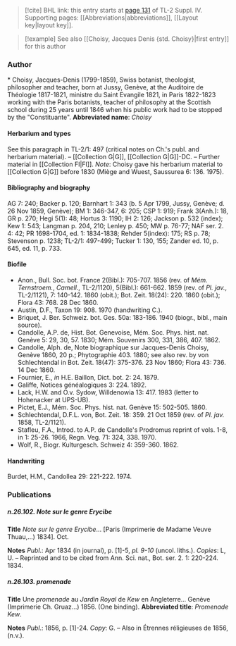 > [!cite] BHL link: this entry starts at [page 131](https://www.biodiversitylibrary.org/page/33265808) of TL-2 Suppl. IV.
> Supporting pages: [[Abbreviations|abbreviations]], [[Layout key|layout key]].

> [!example] See also [[Choisy, Jacques Denis {std. Choisy}|first entry]] for this author

### Author

\* Choisy, Jacques-Denis (1799-1859), Swiss botanist, theologist, philosopher and teacher, born at Jussy, Genève, at the Auditoire de Théologie 1817-1821, ministre du Saint Evangile 1821, in Paris 1822-1823 working with the Paris botanists, teacher of philosophy at the Scottish school during 25 years until 1846 when his public work had to be stopped by the "Constituante". 
**Abbreviated name**: *Choisy*

#### Herbarium and types

See this paragraph in TL-2/1: 497 (critical notes on Ch.'s publ. and herbarium material). – [[Collection G|G]], [[Collection G|G]]-DC. – Further material in [[Collection FI|FI]].
*Note*: Choisy gave his herbarium material to [[Collection G|G]] before 1830 (Miège and Wuest, Saussurea 6: 136. 1975).

#### Bibliography and biography

AG 7: 240; Backer p. 120; Barnhart 1: 343 (b. 5 Apr 1799, Jussy, Genève; d. 26 Nov 1859, Genève); BM 1: 346-347, 6: 205; CSP 1: 919; Frank 3(Anh.): 18, GR p. 270; Hegi 5(1): 48; Hortus 3: 1190; IH 2: 126; Jackson p. 532 (index); Kew 1: 543; Langman p. 204, 210; Lenley p. 450; MW p. 76-77; NAF ser. 2. 4: 42; PR 1698-1704, ed. 1: 1834-1838; Rehder 5(index): 175; RS p. 78; Stevenson p. 1238; TL-2/1: 497-499; Tucker 1: 130, 155; Zander ed. 10, p. 645, ed. 11, p. 733.

#### Biofile

- Anon., Bull. Soc. bot. France 2(Bibl.): 705-707. 1856 (rev. of *Mém. Ternstroem.*, *Camell*., TL-2/1120), 5(Bibl.): 661-662. 1859 (rev. of *Pl. jav.*, TL-2/1121), 7: 140-142. 1860 (obit.); Bot. Zeit. 18(24): 220. 1860 (obit.); Flora 43: 768. 28 Dec 1860.
- Austin, D.F., Taxon 19: 908. 1970 (handwriting C.).
- Briquet, J. Ber. Schweiz. bot. Ges. 50a: 183-186. 1940 (biogr., bibl., main source).
- Candolle, A.P. de, Hist. Bot. Genevoise, Mém. Soc. Phys. hist. nat. Genève 5: 29, 30, 57. 1830; Mém. Souvenirs 300, 331, 386, 407. 1862.
- Candolle, Alph. de, Note biographique sur Jacques-Denis Choisy, Genève 1860, 20 p.; Phytographie 403. 1880; see also rev. by von Schlechtendal in Bot. Zeit. 18(47): 375-376. 23 Nov 1860; Flora 43: 736. 14 Dec 1860.
- Fournier, E., *in* H.E. Baillon, Dict. bot. 2: 24. 1879.
- Galiffe, Notices généalogiques 3: 224. 1892.
- Lack, H.W. and O.v. Sydow, Willdenowia 13: 417. 1983 (letter to Hohenacker at UPS-UB).
- Pictet, E.J., Mém. Soc. Phys. hist. nat. Genève 15: 502-505. 1860.
- Schlechtendal, D.F.L. von, Bot. Zeit. 18: 359. 21 Oct 1859 (rev. of *Pl. jav.* 1858, TL-2/1121).
- Stafleu, F.A., Introd. to A.P. de Candolle's Prodromus reprint of vols. 1-8, in 1: 25-26. 1966, Regn. Veg. 71: 324, 338. 1970.
- Wolf, R., Biogr. Kulturgesch. Schweiz 4: 359-360. 1862.

#### Handwriting

Burdet, H.M., Candollea 29: 221-222. 1974.

### Publications

##### n.26.102. Note sur le genre Erycibe

**Title**
*Note sur le genre Erycibe*... \[Paris (Imprimerie de Madame Veuve Thuau,...) 1834\]. Oct.

**Notes**
*Publ*.: Apr 1834 (in journal), p. \[1\]-5, *pl. 9-10* (uncol. liths.). *Copies*: L, U. – Reprinted and to be cited from Ann. Sci. nat., Bot. ser. 2. 1: 220-224. 1834.

##### n.26.103. promenade

**Title**
Une *promenade* au *Jardin Royal* de *Kew* en Angleterre... Genève (Imprimerie Ch. Gruaz...) 1856. (One binding).
**Abbreviated title**: *Promenade Kew*.

**Notes**
*Publ*.: 1856, p. \[1\]-24. *Copy*: G. – Also in Étrennes réligieuses de 1856, (n.v.).

